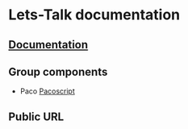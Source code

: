 # Lets-Talk documentation



## [Documentation](lets-talk/docs/Readme.md)

## Group components

- Paco [Pacoscript](https://github.com/Pacoscript)


## Public URL

